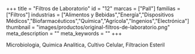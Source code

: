 +++
title = "Filtros de Laboratorio"
id = "12"
marcas = ["Pall"]
familias = ["Filtros"]
industrias = ["Alimentos y Bebidas","Energía","Dispositivos Médicos","Biofarmacéuticos","Química","Agrícola","Ingenios","Electrónica"]
thumbnail = "images/productos/original-filtros-de-laboratorio.png"
meta_description = ""
meta_keywords = ""
+++
<p>Microbiologia, Quimica Analitica, Cultivo Celular, Filtracion Esteril</p>